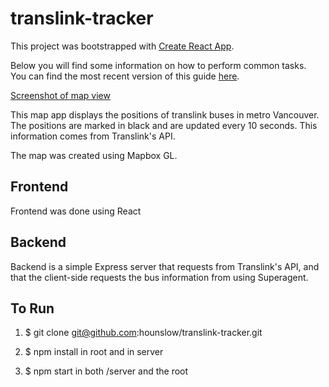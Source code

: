 # translink-tracker

This project was bootstrapped with [Create React App](https://github.com/facebookincubator/create-react-app).

Below you will find some information on how to perform common tasks.<br>
You can find the most recent version of this guide [here](https://github.com/facebookincubator/create-react-app/blob/master/packages/react-scripts/template/README.md).

[Screenshot of map view](https://github.com/hounslow/translink-tracker/blob/master/images/map-screen.png)

This map app displays the positions of translink buses in metro Vancouver. The positions are marked in black and are updated every 10 seconds. This information comes from Translink's API.

The map was created using Mapbox GL.

## Frontend

Frontend was done using React

## Backend

Backend is a simple Express server that requests from Translink's API, and that the client-side requests the bus information from using Superagent.

## To Run

1. $ git clone git@github.com:hounslow/translink-tracker.git

2. $ npm install in root and in server

3. $ npm start in both /server and the root
